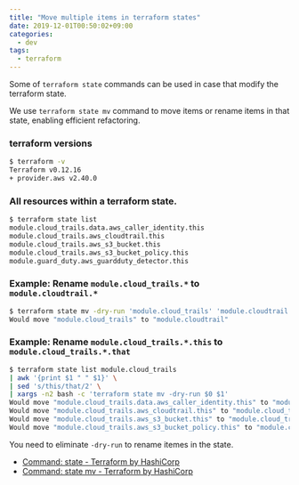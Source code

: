 ```yaml
---
title: "Move multiple items in terraform states"
date: 2019-12-01T00:50:02+09:00
categories:
  - dev
tags:
  - terraform
---
```


Some of `terraform state` commands can be used in case that modify the terraform state.

We use `terraform state mv` command to move items or rename items in that state, enabling efficient refactoring.

### terraform versions

```bash
$ terraform -v
Terraform v0.12.16
+ provider.aws v2.40.0
```

### All resources within a terraform state.
```sh
$ terraform state list
module.cloud_trails.data.aws_caller_identity.this
module.cloud_trails.aws_cloudtrail.this
module.cloud_trails.aws_s3_bucket.this
module.cloud_trails.aws_s3_bucket_policy.this
module.guard_duty.aws_guardduty_detector.this
```

### Example: Rename `module.cloud_trails.*` to `module.cloudtrail.*`

```sh
$ terraform state mv -dry-run 'module.cloud_trails' 'module.cloudtrail'
Would move "module.cloud_trails" to "module.cloudtrail"
```

### Example: Rename `module.cloud_trails.*.this` to `module.cloud_trails.*.that`

```sh
$ terraform state list module.cloud_trails
| awk '{print $1 " " $1}' \
| sed 's/this/that/2' \
| xargs -n2 bash -c 'terraform state mv -dry-run $0 $1'
Would move "module.cloud_trails.data.aws_caller_identity.this" to "module.cloud_trails.data.aws_caller_identity.that"
Would move "module.cloud_trails.aws_cloudtrail.this" to "module.cloud_trails.aws_cloudtrail.that"
Would move "module.cloud_trails.aws_s3_bucket.this" to "module.cloud_trails.aws_s3_bucket.that"
Would move "module.cloud_trails.aws_s3_bucket_policy.this" to "module.cloud_trails.aws_s3_bucket_policy.that"
```

You need to eliminate `-dry-run` to rename itemes in the state.

- [Command: state - Terraform by HashiCorp](https://www.terraform.io/docs/commands/state/index.html)
- [Command: state mv - Terraform by HashiCorp](https://www.terraform.io/docs/commands/state/mv.html)
